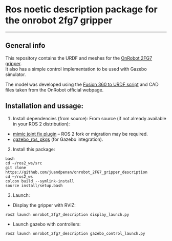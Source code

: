 # Ros noetic description package for the onrobot 2fg7 gripper
------
## General info
This repository contains the URDF and meshes for the [OnRobot 2FG7 gripper](https://onrobot.com/en/products/2fg7).  
It also has a simple control implementation to be used with Gazebo simulator.  

The model was developed using the [Fusion 360 to URDF script](https://github.com/syuntoku14/fusion2urdf) and CAD files taken from the OnRobot official webpage.

## Installation and ussage:
1. Install dependencies (from source):
From source (if not already available in your ROS 2 distribution):
- [mimic joint fix plugin](https://github.com/roboticsgroup/roboticsgroup_upatras_gazebo_plugins) – ROS 2 fork or migration may be required.
- [gazebo_ros_pkgs](https://github.com/ros-simulation/gazebo_ros_pkgs) (for Gazebo integration).

  
2. Install this package:
```
bash
cd ~/ros2_ws/src
git clone https://github.com/juandpenan/onrobot_2FG7_gripper_description
cd ~/ros2_ws
colcon build --symlink-install
source install/setup.bash
```

3. Launch:

  * Display the gripper with RVIZ:
  ```
  ros2 launch onrobot_2fg7_description display_launch.py
  ```
  
  * Launch gazebo with controllers: 
  ```
  ros2 launch onrobot_2fg7_description gazebo_control_launch.py
  ```
